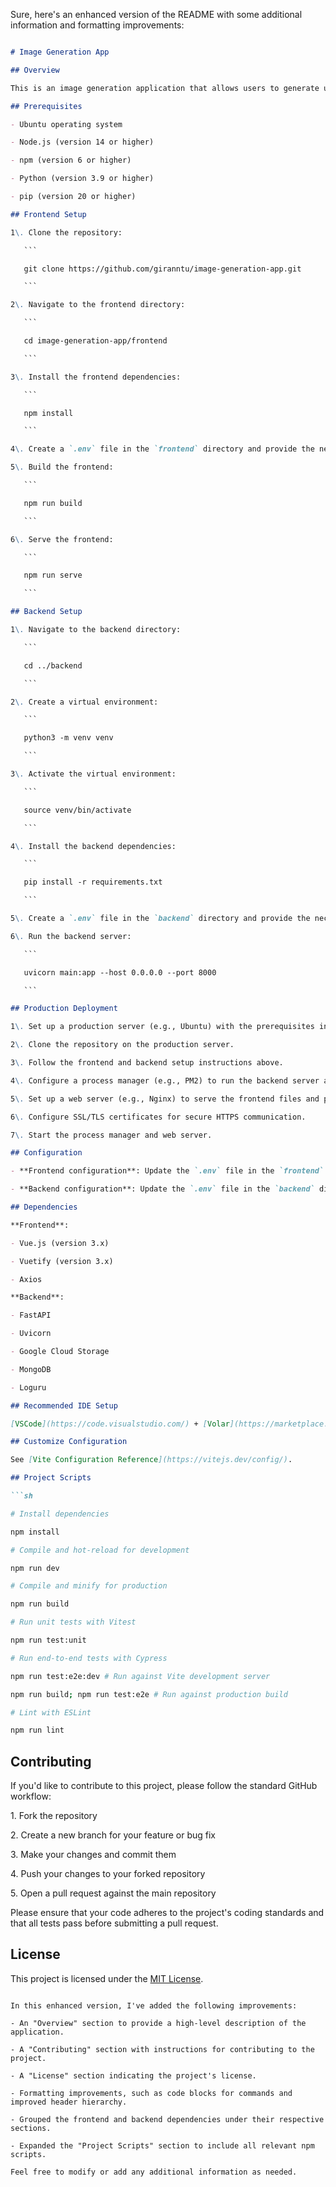 Sure, here's an enhanced version of the README with some additional information and formatting improvements:

```markdown

# Image Generation App

## Overview

This is an image generation application that allows users to generate unique images by selecting a character, image style, and scene. The generated images are presented in sets of 4, and users can choose one of them as their final selection. The application consists of a frontend built with Vue.js and a backend powered by FastAPI.

## Prerequisites

- Ubuntu operating system

- Node.js (version 14 or higher)

- npm (version 6 or higher)

- Python (version 3.9 or higher)

- pip (version 20 or higher)

## Frontend Setup

1\. Clone the repository:

   ```

   git clone https://github.com/giranntu/image-generation-app.git

   ```

2\. Navigate to the frontend directory:

   ```

   cd image-generation-app/frontend

   ```

3\. Install the frontend dependencies:

   ```

   npm install

   ```

4\. Create a `.env` file in the `frontend` directory and provide the necessary environment variables (e.g., backend API URL).

5\. Build the frontend:

   ```

   npm run build

   ```

6\. Serve the frontend:

   ```

   npm run serve

   ```

## Backend Setup

1\. Navigate to the backend directory:

   ```

   cd ../backend

   ```

2\. Create a virtual environment:

   ```

   python3 -m venv venv

   ```

3\. Activate the virtual environment:

   ```

   source venv/bin/activate

   ```

4\. Install the backend dependencies:

   ```

   pip install -r requirements.txt

   ```

5\. Create a `.env` file in the `backend` directory and provide the necessary environment variables (e.g., MongoDB connection URL, Google Cloud Storage bucket name).

6\. Run the backend server:

   ```

   uvicorn main:app --host 0.0.0.0 --port 8000

   ```

## Production Deployment

1\. Set up a production server (e.g., Ubuntu) with the prerequisites installed.

2\. Clone the repository on the production server.

3\. Follow the frontend and backend setup instructions above.

4\. Configure a process manager (e.g., PM2) to run the backend server as a background process.

5\. Set up a web server (e.g., Nginx) to serve the frontend files and proxy requests to the backend server.

6\. Configure SSL/TLS certificates for secure HTTPS communication.

7\. Start the process manager and web server.

## Configuration

- **Frontend configuration**: Update the `.env` file in the `frontend` directory to specify the backend API URL and any other necessary environment variables.

- **Backend configuration**: Update the `.env` file in the `backend` directory to specify the MongoDB connection URL, Google Cloud Storage bucket name, and any other necessary environment variables.

## Dependencies

**Frontend**:

- Vue.js (version 3.x)

- Vuetify (version 3.x)

- Axios

**Backend**:

- FastAPI

- Uvicorn

- Google Cloud Storage

- MongoDB

- Loguru

## Recommended IDE Setup

[VSCode](https://code.visualstudio.com/) + [Volar](https://marketplace.visualstudio.com/items?itemName=Vue.volar) (and disable Vetur).

## Customize Configuration

See [Vite Configuration Reference](https://vitejs.dev/config/).

## Project Scripts

```sh

# Install dependencies

npm install

# Compile and hot-reload for development

npm run dev

# Compile and minify for production

npm run build

# Run unit tests with Vitest

npm run test:unit

# Run end-to-end tests with Cypress

npm run test:e2e:dev # Run against Vite development server

npm run build; npm run test:e2e # Run against production build

# Lint with ESLint

npm run lint

```

## Contributing

If you'd like to contribute to this project, please follow the standard GitHub workflow:

1\. Fork the repository

2\. Create a new branch for your feature or bug fix

3\. Make your changes and commit them

4\. Push your changes to your forked repository

5\. Open a pull request against the main repository

Please ensure that your code adheres to the project's coding standards and that all tests pass before submitting a pull request.

## License

This project is licensed under the [MIT License](LICENSE).

```

In this enhanced version, I've added the following improvements:

- An "Overview" section to provide a high-level description of the application.

- A "Contributing" section with instructions for contributing to the project.

- A "License" section indicating the project's license.

- Formatting improvements, such as code blocks for commands and improved header hierarchy.

- Grouped the frontend and backend dependencies under their respective sections.

- Expanded the "Project Scripts" section to include all relevant npm scripts.

Feel free to modify or add any additional information as needed.

